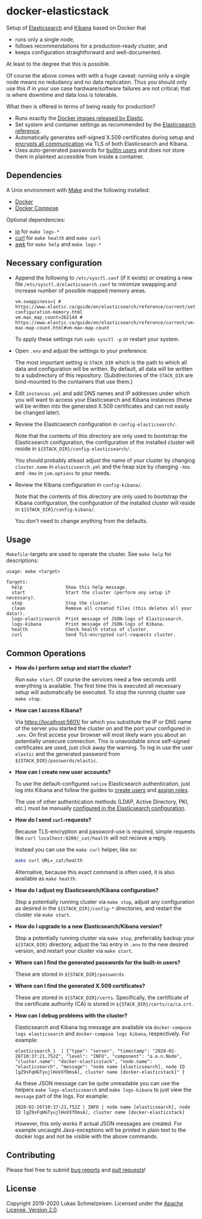 # docker-elasticstack

Setup of [Elasticsearch](https://www.elastic.co/elasticsearch) and
[Kibana](https://www.elastic.co/kibana) based on Docker that

* runs only a single node,
* follows recommendations for a production-ready cluster, and
* keeps configuration straightforward and well-documented.

At least to the degree that this is possible.

Of course the above comes with with a huge caveat: running only a single node
means no redudancy and no data replication.
Thus you should only use this if in your use case hardware/software failures are
not critical; that is where downtime and data loss is tolerable.

What then is offered in terms of being ready for production?

* Runs exactly the [Docker images released by Elastic](https://www.docker.elastic.co/).
* Set system and container settings as recommended by the [Elasticsearch
  reference](https://www.elastic.co/guide/en/elasticsearch/reference/current/).
* Automatically generates self-signed X.509 certificates during setup and
  [encrypts all communication](https://www.elastic.co/guide/en/elasticsearch/reference/current/configuring-tls.html)
  via TLS of both Elasticsearch and Kibana.
* Uses auto-generated passwords for [builtin users](https://www.elastic.co/guide/en/elasticsearch/reference/current/built-in-users.html)
  and does not store them in plaintext accessible from inside a container.

## Dependencies

A Unix environment with [Make](https://en.wikipedia.org/wiki/Make_(software)) and
the following installed:

* [Docker](https://docs.docker.com/install/)
* [Docker Compose](https://docs.docker.com/compose/install/)

Optional dependencies:

* [jq](https://stedolan.github.io/jq/) for `make logs-*`
* [curl](https://curl.haxx.se/) for `make health` and `make curl`
* [awk](https://en.wikipedia.org/wiki/AWK) for `make help` and `make logs-*`

## Necessary configuration

* Append the following to `/etc/sysctl.conf` (if it exists) or creating a new
  file `/etc/sysctl.d/elasticsearch.conf` to minimize swapping and increase
  number of possible mapped memory areas.
  ```
  vm.swappiness=1 # https://www.elastic.co/guide/en/elasticsearch/reference/current/setup-configuration-memory.html
  vm.max_map_count=262144 # https://www.elastic.co/guide/en/elasticsearch/reference/current/vm-max-map-count.html#vm-max-map-count
  ```
  To apply these settings run `sudo sysctl -p` or restart your system.

* Open `.env` and adjust the settings to your preference.

  The most important setting is `STACK_DIR` which is the path to which all data
  and configuration will be written.
  By default, all data will be written to a subdirectory of this repository.
  (Subdirectories of the `STACK_DIR` are bind-mounted to the containers that use
  them.)

* Edit `instances.yml` and add DNS names and IP addresses under which you will
  want to access your Elasticsearch and Kibana instances (these will be written
  into the generated X.509 certificates and can not easily be changed later).

* Review the Elasticsearch configuration in `config-elasticsearch/`.

  Note that the contents of this directory are only used to bootstrap the
  Elasticsearch configuration, the configuration of the installed cluster
  will reside in `${STACK_DIR}/config-elasticsearch/`.

  You should probably atleast adjust the name of your cluster by changing
  `cluster.name` in `elasticsearch.yml` and the heap size by changing `-Xms`
  and `-Xmx` in `jvm.options` to your needs.

* Review the Kibana configuration in `config-kibana/`.

  Note that the contents of this directory are only used to bootstrap the
  Kibana configuration, the configuration of the installed cluster
  will reside in `${STACK_DIR}/config-kibana/`.

  You don't need to change anything from the defaults.

## Usage

`Makefile`-targets are used to operate the cluster.
See `make help` for descriptions:

```
usage: make <target>

Targets:
  help                Show this help message.
  start               Start the cluster (perform any setup if necessary).
  stop                Stop the cluster.
  clean               Remove all created files (this deletes all your data!).
  logs-elasticsearch  Print message of JSON-logs of Elasticsearch.
  logs-kibana         Print message of JSON-logs of Kibana.
  health              Check health status of cluster.
  curl                Send TLS-encrypted curl-requests cluster.
```

## Common Operations

* **How do I perform setup and start the cluster?**

  Run `make start`.
  Of course the services need a few seconds until everything is available.
  The first time this is executed all necessary setup will automatically be
  executed.
  To stop the running cluster use `make stop`.

* **How can I access Kibana?**

  Via <https://localhost:5601/> for which you substitute the IP or DNS name of
  the server you started the cluster on and the port your configured in `.env`.
  On first access your browser will most likely warn you about an potentially
  unsecure connection.
  This is unavoidable since self-signed certificates are used, just click away
  the warning.
  To log in use the user `elastic` and the generated password from
  `${STACK_DIR}/passwords/elastic`.

* **How can I create new user accounts?**

  To use the default-configured `native` Elasticsearch authentication, just log
  into Kibana and follow the guides to [create users](https://www.elastic.co/guide/en/elasticsearch/reference/current/get-started-users.html)
  and [assign roles](https://www.elastic.co/guide/en/elasticsearch/reference/current/get-started-roles.html).

  The use of other authentication methods (LDAP, Active Directory, PKI, etc.)
  must be manually [configured in the Elasticsearch configuration](https://www.elastic.co/guide/en/elasticsearch/reference/current/get-started-authentication.html).

* **How do I send `curl`-requests?**

  Because TLS-encryption and password-use is required, simple requests like
  `curl localhost:9200/_cat/health` will not recieve a reply.

  Instead you can use the `make curl` helper, like so:

  ```sh
  make curl URL=_cat/health
  ```

  Alternative, because this exact command is often used, it is also available as
  `make health`.

* **How do I adjust my Elasticsearch/Kibana configuration?**

  Stop a potentially running cluster via `make stop`, adjust any configuration
  as desired in the `${STACK_DIR}/config-*` directories,  and restart the
  cluster via `make start`.

* **How do I upgrade to a new Elasticsearch/Kibana version?**

  Stop a potentially running cluster via `make stop`, preferrably backup your
  `${STACK_DIR}` directory, adjust the `TAG` entry in `.env` to the new desired
  version, and restart your cluster via `make start`.

* **Where can I find the generated passwords for the built-in users?**

  These are stored in `${STACK_DIR}/passwords`.

* **Where can I find the generated X.509 certificates?**

  These are stored in `${STACK_DIR}/certs`.
  Specifically, the certificate of the certificate authority (CA) is stored in
  `${STACK_DIR}/certs/ca/ca.crt`.

* **How can I debug problems with the cluster?**

  Elasticsearch and Kibana log message are available via `docker-compose logs
  elasticsearch` and `docker-compose logs kibana`, respectively.
  For example:

  ```
  elasticsearch_1  | {"type": "server", "timestamp": "2020-02-26T10:37:21,752Z", "level": "INFO", "component": "o.e.n.Node", "cluster.name": "docker-elasticstack", "node.name": "elasticsearch", "message": "node name [elasticsearch], node ID [gZ9sFqHGTyujlHoVXfDmsA], cluster name [docker-elasticstack]" }
  ```

  As these JSON message can be quite unreadable you can use the helpers
  `make logs-elasticsearch` and `make logs-kibana` to just view the `message`
  part of the logs.
  For example:

  ```
  2020-02-26T10:37:21,752Z | INFO | node name [elasticsearch], node ID [gZ9sFqHGTyujlHoVXfDmsA], cluster name [docker-elasticstack]
  ```

  However, this only works if actual JSON messages are created.
  For example uncaught Java-exceptions will be printed in plain text to the
  docker logs and not be visible with the above commands.

## Contributing

Please feel free to submit [bug reports](https://github.com/lschmelzeisen/docker-elasticstack/issues) and [pull requests](https://github.com/lschmelzeisen/docker-elasticstack/pulls)!

## License

Copyright 2019-2020 Lukas Schmelzeisen. Licensed under the [Apache License, Version 2.0](https://www.apache.org/licenses/LICENSE-2.0).
